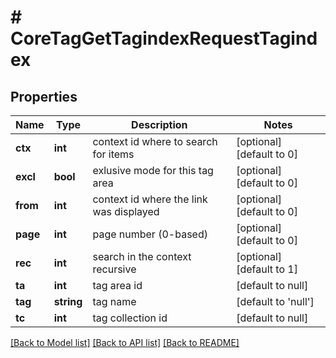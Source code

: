 # # CoreTagGetTagindexRequestTagindex

## Properties

Name | Type | Description | Notes
------------ | ------------- | ------------- | -------------
**ctx** | **int** | context id where to search for items | [optional] [default to 0]
**excl** | **bool** | exlusive mode for this tag area | [optional] [default to 0]
**from** | **int** | context id where the link was displayed | [optional] [default to 0]
**page** | **int** | page number (0-based) | [optional] [default to 0]
**rec** | **int** | search in the context recursive | [optional] [default to 1]
**ta** | **int** | tag area id | [default to null]
**tag** | **string** | tag name | [default to 'null']
**tc** | **int** | tag collection id | [default to null]

[[Back to Model list]](../../README.md#models) [[Back to API list]](../../README.md#endpoints) [[Back to README]](../../README.md)
